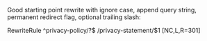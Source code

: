 Good starting point rewrite with ignore case, append query string, permanent redirect flag, optional trailing slash:

RewriteRule ^privacy\-policy/?$ /privacy-statement/$1 [NC,L,R=301]

